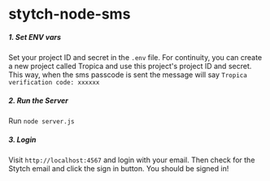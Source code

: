 # stytch-node-sms
##### 1. Set ENV vars
Set your project ID and secret in the `.env` file. For continuity, you can create a new project called Tropica and use this project's project ID and secret. This way, when the sms passcode is sent the message will say `Tropica verification code: xxxxxx`

##### 2. Run the Server

Run `node server.js`

##### 3. Login

Visit `http://localhost:4567` and login with your email.
Then check for the Stytch email and click the sign in button.
You should be signed in!
